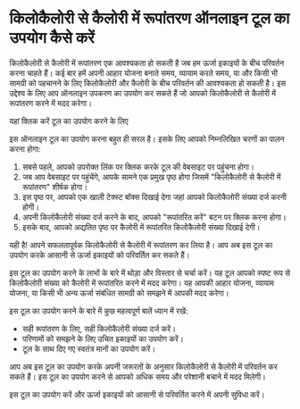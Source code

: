 किलोकैलोरी से कैलोरी में रूपांतरण ऑनलाइन टूल का उपयोग कैसे करें
===============================================================

किलोकैलोरी से कैलोरी में रूपांतरण एक आवश्यकता हो सकती है जब हम ऊर्जा इकाइयों के बीच परिवर्तन करना चाहते हैं। कई बार हमें अपनी आहार योजना बनाते समय, व्यायाम करते समय, या और किसी भी सामग्री को पहचानने के लिए किलोकैलोरी और कैलोरी के बीच परिवर्तन की आवश्यकता हो सकती है। इस उद्देश्य के लिए आप ऑनलाइन उपकरण का उपयोग कर सकते हैं जो आपको किलोकैलोरी से कैलोरी में रूपांतरण करने में मदद करेगा।

यहां क्लिक करें टूल का उपयोग करने के लिए

इस ऑनलाइन टूल का उपयोग करना बहुत ही सरल है। इसके लिए आपको निम्नलिखित चरणों का पालन करना होगा:

1. सबसे पहले, आपको उपरोक्त लिंक पर क्लिक करके टूल की वेबसाइट पर पहुंचना होगा।
2. जब आप वेबसाइट पर पहुंचेंगे, आपके सामने एक प्रमुख पृष्ठ होगा जिसमें "किलोकैलोरी से कैलोरी में रूपांतरण" शीर्षक होगा।
3. इस पृष्ठ पर, आपको एक खाली टेक्स्ट बॉक्स दिखाई देगा जहां आपको किलोकैलोरी संख्या दर्ज करनी होगी।
4. अपनी किलोकैलोरी संख्या दर्ज करने के बाद, आपको "रूपांतरित करें" बटन पर क्लिक करना होगा।
5. इसके बाद, आपको अद्यतित पृष्ठ पर कैलोरी में रूपांतरित किलोकैलोरी संख्या दिखाई देगी।

यही है! आपने सफलतापूर्वक किलोकैलोरी से कैलोरी में रूपांतरण कर लिया है। आप अब इस टूल का उपयोग करके आसानी से ऊर्जा इकाइयों को परिवर्तित कर सकते हैं।

इस टूल का उपयोग करने के लाभों के बारे में थोड़ा और विस्तार से चर्चा करें। यह टूल आपको स्पष्ट रूप से किलोकैलोरी संख्या को कैलोरी में रूपांतरित करने में मदद करेगा। यह आपकी आहार योजना, व्यायाम योजना, या किसी भी अन्य ऊर्जा संबंधित सामग्री को समझने में आपकी मदद करेगा।

इस टूल का उपयोग करने के बारे में कुछ महत्वपूर्ण बातें ध्यान में रखें:

- सही रूपांतरण के लिए, सही किलोकैलोरी संख्या दर्ज करें।
- परिणामों को समझने के लिए उचित इकाइयों का उपयोग करें।
- टूल के साथ दिए गए स्वतंत्र मानों का उपयोग करें।

आप अब इस टूल का उपयोग करके अपनी जरूरतों के अनुसार किलोकैलोरी से कैलोरी में परिवर्तन कर सकते हैं। इस टूल का उपयोग करने से आपको अधिक समय और परेशानी बचाने में मदद मिलेगी।

इस टूल का उपयोग करें और ऊर्जा इकाइयों को आसानी से परिवर्तित करने में अपनी सुविधा करें।